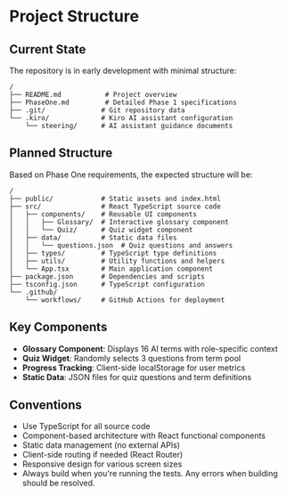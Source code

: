 # Project Structure

## Current State
The repository is in early development with minimal structure:

```
/
├── README.md           # Project overview
├── PhaseOne.md         # Detailed Phase 1 specifications
├── .git/              # Git repository data
└── .kiro/             # Kiro AI assistant configuration
    └── steering/      # AI assistant guidance documents
```

## Planned Structure
Based on Phase One requirements, the expected structure will be:

```
/
├── public/            # Static assets and index.html
├── src/               # React TypeScript source code
│   ├── components/    # Reusable UI components
│   │   ├── Glossary/  # Interactive glossary component
│   │   └── Quiz/      # Quiz widget component
│   ├── data/          # Static data files
│   │   └── questions.json  # Quiz questions and answers
│   ├── types/         # TypeScript type definitions
│   ├── utils/         # Utility functions and helpers
│   └── App.tsx        # Main application component
├── package.json       # Dependencies and scripts
├── tsconfig.json      # TypeScript configuration
└── .github/
    └── workflows/     # GitHub Actions for deployment
```

## Key Components
- **Glossary Component**: Displays 16 AI terms with role-specific context
- **Quiz Widget**: Randomly selects 3 questions from term pool
- **Progress Tracking**: Client-side localStorage for user metrics
- **Static Data**: JSON files for quiz questions and term definitions

## Conventions
- Use TypeScript for all source code
- Component-based architecture with React functional components
- Static data management (no external APIs)
- Client-side routing if needed (React Router)
- Responsive design for various screen sizes
- Always build when you're running the tests. Any errors when building should be resolved. 